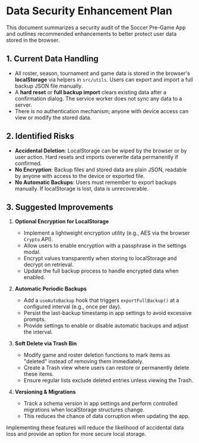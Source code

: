 # Data Security Enhancement Plan

This document summarizes a security audit of the Soccer Pre-Game App and outlines recommended enhancements to better protect user data stored in the browser.

## 1. Current Data Handling

- All roster, season, tournament and game data is stored in the browser's **localStorage** via helpers in `src/utils`. Users can export and import a full backup JSON file manually.
- A **hard reset** or **full backup import** clears existing data after a confirmation dialog. The service worker does not sync any data to a server.
- There is no authentication mechanism; anyone with device access can view or modify the stored data.

## 2. Identified Risks

- **Accidental Deletion**: LocalStorage can be wiped by the browser or by user action. Hard resets and imports overwrite data permanently if confirmed.
- **No Encryption**: Backup files and stored data are plain JSON, readable by anyone with access to the device or exported file.
- **No Automatic Backups**: Users must remember to export backups manually. If localStorage is lost, data is unrecoverable.

## 3. Suggested Improvements

1. **Optional Encryption for LocalStorage**
   - Implement a lightweight encryption utility (e.g., AES via the browser `Crypto` API).
   - Allow users to enable encryption with a passphrase in the settings modal.
   - Encrypt values transparently when storing to localStorage and decrypt on retrieval.
   - Update the full backup process to handle encrypted data when enabled.

2. **Automatic Periodic Backups**
   - Add a `useAutoBackup` hook that triggers `exportFullBackup()` at a configured interval (e.g., once per day).
   - Persist the last-backup timestamp in app settings to avoid excessive prompts.
   - Provide settings to enable or disable automatic backups and adjust the interval.

3. **Soft Delete via Trash Bin**
   - Modify game and roster deletion functions to mark items as "deleted" instead of removing them immediately.
   - Create a Trash view where users can restore or permanently delete these items.
   - Ensure regular lists exclude deleted entries unless viewing the Trash.

4. **Versioning & Migrations**
   - Track a schema version in app settings and perform controlled migrations when localStorage structures change.
   - This reduces the chance of data corruption when updating the app.

Implementing these features will reduce the likelihood of accidental data loss and provide an option for more secure local storage.
